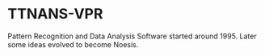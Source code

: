 # TTNANS-VPR
Pattern Recognition and Data Analysis Software started around 1995. Later some ideas evolved to become Noesis. 
